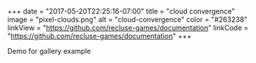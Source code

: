 +++
date = "2017-05-20T22:25:16-07:00"
title = "cloud convergence"
image = "pixel-clouds.png"
alt = "cloud-convergence"
color = "#263238"
linkView = "https://github.com/recluse-games/documentation"
linkCode = "https://github.com/recluse-games/documentation"
+++

Demo for gallery example

